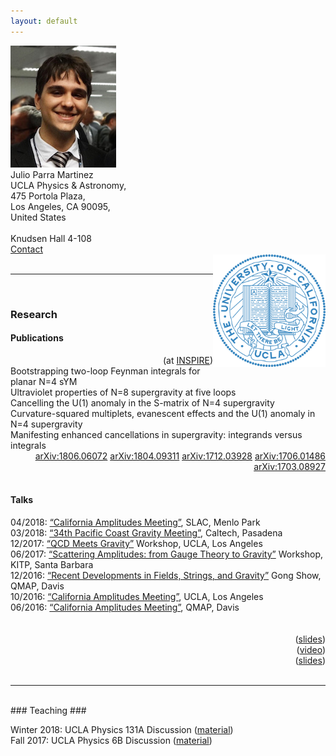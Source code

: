 ```yaml
---
layout: default
--- 
```

<div class="row">
<div class="col-3">
<img src="/images/Julio.jpg">  
</div>
<div class="col-4">
Julio Parra Martinez <br> 
UCLA Physics & Astronomy, <br> 
475 Portola Plaza,  <br>
Los Angeles, CA 90095, <br>
United States <br>
<br>
Knudsen Hall 4-108 <br>
<a href="/contact/index.html">Contact </a>
</div>
<div class="col-1">
</div>
<div class="col-4">
<img src="/images/UCLA_shield.png" style="width:180px;height:180px;float:right">  
</div>
</div>
<br>

***
<br>

### Research ###

<div class="row">
<div class="col-10">
<h4> Publications </h4>   
</div>
<div class="col-2" style="text-align:right">
(at <a href="http://inspirehep.net/author/profile/J.Parra.Martinez.1">INSPIRE</a>)
</div>
</div>

<div class="row">
<div class="col-10">
 Bootstrapping two-loop Feynman integrals for planar N=4 sYM  <br>
 Ultraviolet properties of N=8 supergravity at five loops  <br>
 Cancelling the U(1) anomaly in the S-matrix of N=4 supergravity  <br>
 Curvature-squared multiplets, evanescent effects and the U(1) anomaly in N=4 supergravity  <br>
 Manifesting enhanced cancellations in supergravity: integrands versus integrals  <br>
</div>
<div class="col-2" style="text-align:right">
  <a href="https://arxiv.org/abs/1806.06072">arXiv:1806.06072</a>
  <a href="https://arxiv.org/abs/1804.09311">arXiv:1804.09311</a>
  <a href="https://arxiv.org/abs/1712.03928">arXiv:1712.03928</a>
  <a href="https://arxiv.org/abs/1706.01486">arXiv:1706.01486</a>
  <a href="https://arxiv.org/abs/1703.08927">arXiv:1703.08927</a>
</div>
</div>

<br>

#### Talks ####

<div class="row">
<div class="col-11">
04/2018:  <a href="">“California Amplitudes Meeting”</a>, SLAC, Menlo Park <br>
03/2018:  <a href="http://www.tapir.caltech.edu/~pcgm34/">“34th Pacific Coast Gravity Meeting”</a>, Caltech, Pasadena <br>
12/2017: <a href="http://bhaumik-institute.physics.ucla.edu/qcdmg2017_schedule.html">“QCD Meets Gravity”</a>  Workshop, UCLA, Los Angeles <br>
06/2017:     <a href="https://www.kitp.ucsb.edu/activities/scamp17">“Scattering Amplitudes: from Gauge Theory to Gravity”</a> Workshop, KITP, Santa Barbara <br>
12/2016: <a href="http://qmap.ucdavis.edu/events/events-past-events/fsg2016/events-fsg2016-program">“Recent Developments in Fields, Strings, and Gravity”</a> Gong Show, QMAP, Davis <br>
10/2016:  <a href="http://bhaumik-institute.physics.ucla.edu/amplitudes-workshop-schedule.html">“California Amplitudes Meeting”</a>, UCLA, Los Angeles <br>
06/2016:     <a href="http://qmap.ucdavis.edu/events/events-past-events/amplitudes-meeting">“California Amplitudes Meeting”</a>, QMAP, Davis <br> 
</div>
<div class="col-1" style="text-align:right">
<br>
<br>
(<a href="/talks/201712_QCDmeetsGravity.pdf">slides</a>) <br>
(<a href="http://online.itp.ucsb.edu/online/scamp17/parramartinez">video</a>) <br>
(<a href="/talks/201612_FSGDavis.pdf">slides</a>) <br>
</div>
</div>
<br>

***
<br>
### Teaching ###

Winter 2018: UCLA Physics 131A Discussion  ([material](https://ccle.ucla.edu/course/view/18W-PHYSICS131-1))  
Fall 2017: UCLA Physics 6B Discussion ([material](https://ccle.ucla.edu/course/view/17F-PHYSICS6B-1))

